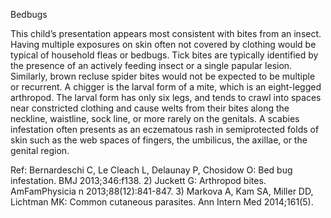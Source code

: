 Bedbugs

This child’s presentation appears most consistent with bites from an insect. Having multiple exposures on skin often not covered by clothing would be typical of household fleas or bedbugs. Tick bites are typically identified by the presence of an actively feeding insect or a single papular lesion. Similarly, brown recluse spider bites would not be expected to be multiple or recurrent. A chigger is the larval form of a mite, which is an eight-legged arthropod. The larval form has only six legs, and tends to crawl into spaces near constricted clothing and cause welts from their bites along the neckline, waistline, sock line, or more rarely on the genitals. A scabies infestation often presents as an eczematous rash in semiprotected folds of skin such as the web spaces of fingers, the umbilicus, the axillae, or the genital region.

Ref: Bernardeschi C, Le Cleach L, Delaunay P, Chosidow O: Bed bug infestation.
BMJ 2013;346:f138.  2) Juckett G: Arthropod bites. AmFamPhysicia n 2013;88(12):841-847.  3) Markova A, Kam SA, Miller DD, Lichtman MK: Common cutaneous parasites. Ann Intern Med 2014;161(5).